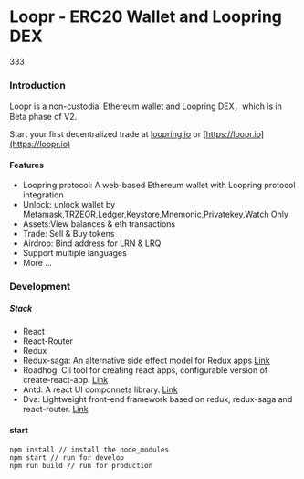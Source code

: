 # Loopr - ERC20 Wallet and Loopring DEX

333

### Introduction

Loopr is a non-custodial Ethereum wallet and Loopring DEX，which is in Beta phase of V2. 

Start your first decentralized trade at [loopring.io](https://loopring.io) or [https://loopr.io](https://loopr.io)

#### Features

- Loopring protocol: A web-based Ethereum wallet with Loopring protocol integration
- Unlock: unlock wallet by Metamask,TRZEOR,Ledger,Keystore,Mnemonic,Privatekey,Watch Only
- Assets:View balances & eth transactions 
- Trade: Sell & Buy tokens
- Airdrop: Bind  address for LRN & LRQ
- Support multiple languages
- More ...


### Development 

##### Stack

- React
- React-Router
- Redux
- Redux-saga: An alternative side effect model for Redux apps [Link](https://github.com/redux-saga/redux-saga)
- Roadhog: Cli tool for creating react apps, configurable version of create-react-app. [Link](https://github.com/sorrycc/roadhog)
- Antd: A react UI componnets library. [Link](https://github.com/ant-design/ant-design)
- Dva: Lightweight front-end framework based on redux, redux-saga and react-router. [Link](https://github.com/dvajs/dva)


#### start

	npm install // install the node_modules
	npm start // run for develop
	npm run build // run for production












